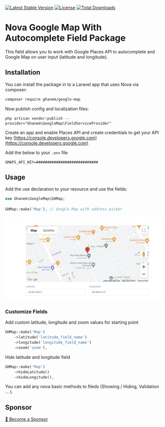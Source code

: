[![Latest Stable Version](https://poser.pugx.org/ghanem/google-map/v/stable.svg)](https://packagist.org/packages/ghanem/google-map) [![License](https://poser.pugx.org/ghanem/google-map/license.svg)](https://packagist.org/packages/ghanem/google-map) [![Total Downloads](https://poser.pugx.org/ghanem/google-map/downloads.svg)](https://packagist.org/packages/ghanem/google-map)

# Nova Google Map With Autocomplete Field Package

This field allows you to work with Google Places API to autocomplete and Google Map on user input (latitude and longitude).

## Installation

You can install the package in to a Laravel app that uses Nova via composer:

```bash
composer require ghanem/google-map
```

Now publish config and localization files:

```shell
php artisan vendor:publish --provider="Ghanem\GoogleMap\FieldServiceProvider"
```

Create an app and enable Places API and create credentials to get your API key
[https://console.developers.google.com](https://console.developers.google.com)

Add the below to your `.env` file

```shell
GMAPS_API_KEY=############################
```

## Usage

Add the use declaration to your resource and use the fields:

```php
use Ghanem\GoogleMap\GHMap;

GHMap::make('Map'), // Google Map with address picker
```

![Image of character counter](docs/screenshot-fields.png)

### Customize Fields

Add custom latitude, longitude and zoom values for starting point

```php
GHMap::make('Map')
    ->latitude('latitude_field_name')
    ->longitude('longitude_field_name')
    ->zoom('zoom'),
```

Hide latitude and longitude field

```php
GHMap::make('Map')
    ->hideLatitude()
    ->hideLongitude(),
```

You can add any nova basic methods to fileds (Showing / Hiding, Validation ... ).

## Sponsor

[💚️ Become a Sponsor](https://github.com/sponsors/AbdullahGhanem)
